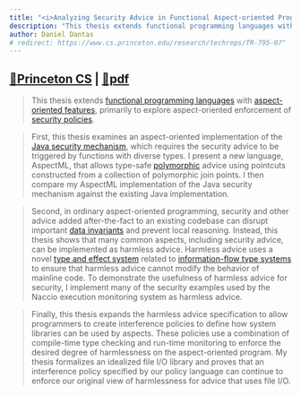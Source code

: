 ```yaml
---
title: "<i>Analyzing Security Advice in Functional Aspect-oriented Programming Languages</i> presented as Ph.D thesis at Princeton Computer Science"
description: "This thesis extends functional programming languages with aspect-oriented features, primarily to explore aspect-oriented enforcement of security policies."
author: Daniel Dantas
# redirect: https://www.cs.princeton.edu/research/techreps/TR-795-07"
---
```


## [🔗Princeton CS](https://www.cs.princeton.edu/research/techreps/488) | [📄pdf](https://www.cs.princeton.edu/techreports/2007/795.pdf)

> This thesis extends [functional programming languages](https://en.wikipedia.org/wiki/Functional_programming) with [aspect-oriented features](https://en.wikipedia.org/wiki/Aspect-oriented_programming), primarily to explore aspect-oriented enforcement of [security policies](https://en.wikipedia.org/wiki/Computer_security_policy).

> First, this thesis examines an aspect-oriented implementation of the [Java security mechanism](https://en.wikipedia.org/wiki/Security_of_the_Java_software_platform), which requires the security advice to be triggered by functions with diverse types. I present a new language, AspectML, that allows type-safe [polymorphic](https://en.wikipedia.org/wiki/Polymorphism_(computer_science)) advice using pointcuts constructed from a collection of polymorphic join points. I then compare my AspectML implementation of the Java security mechanism against the existing Java implementation. 

> Second, in ordinary aspect-oriented programming, security and other advice added after-the-fact to an existing codebase can disrupt important [data invariants](https://en.wikipedia.org/wiki/Invariant_(mathematics)#Invariants_in_computer_science) and prevent local reasoning. Instead, this thesis shows that many common aspects, including security advice, can be implemented as harmless advice. Harmless advice uses a novel [type and effect system](https://en.wikipedia.org/wiki/Effect_system) related to [information-flow type systems](https://en.wikipedia.org/wiki/Information_flow_(information_theory)#Security_type_system) to ensure that harmless advice cannot modify the behavior of mainline code. To demonstrate the usefulness of harmless advice for security, I implement many of the security examples used by the Naccio execution monitoring system as harmless advice.

> Finally, this thesis expands the harmless advice specification to allow programmers to create interference policies to define how system libraries can be used by aspects. These policies use a combination of compile-time type checking and run-time monitoring to enforce the desired degree of harmlessness on the aspect-oriented program. My thesis formalizes an idealized file I/O library and proves that an interference policy specified by our policy language can continue to enforce our original view of harmlessness for advice that uses file I/O.
